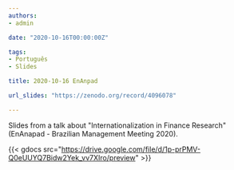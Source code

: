 ```yaml
---
authors:
- admin

date: "2020-10-16T00:00:00Z"

tags: 
- Português
- Slides

title: 2020-10-16 EnAnpad

url_slides: "https://zenodo.org/record/4096078"

---
```


Slides from a talk about "Internationalization in Finance Research" (EnAnapad - Brazilian Management Meeting 2020). 


{{< gdocs src="https://drive.google.com/file/d/1p-prPMV-Q0eUUYQ7Bidw2Yek_vv7XIro/preview" >}}

